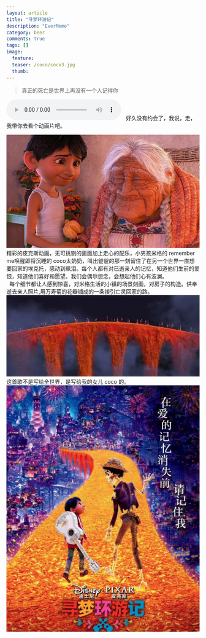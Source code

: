 ```yaml
---
layout: article
title: "寻梦环游记"
description: "EverMemo"
category: beer
comments: true
tags: []
image:
  feature:
  teaser: /coco/coco3.jpg
  thumb:
---
```

> 真正的死亡是世界上再没有一个人记得你

<audio src="/images/coco/rememberme.mp3" controls="controls">  </audio>  
好久没有约会了，我说，走，我带你去看个动画片吧。

![](/images/coco/coco3.jpg)  
精彩的皮克斯动画，无可挑剔的画面加上走心的配乐，小男孩米格的 remember me唤醒即将沉睡的 coco太奶奶，叫出爸爸的那一刻留住了在另一个世界一直想要回家的埃克托，感动到飙泪。每个人都有对已逝亲人的记忆，知道他们生前的爱恨，知道他们喜好和愿望。我们会偶尔想念，会想起他们心有波澜。  
 
每个细节都让人感到惊喜，对米格生活的小镇的场景刻画，对房子的构造。供奉逝去亲人照片,用万寿菊的花瓣铺成的一条接引亡灵回家的路。
![](/images/coco/coco1.jpg)  
这首歌不是写给全世界，是写给我的女儿 coco 的。
![](/images/coco/coco2.jpg)  
